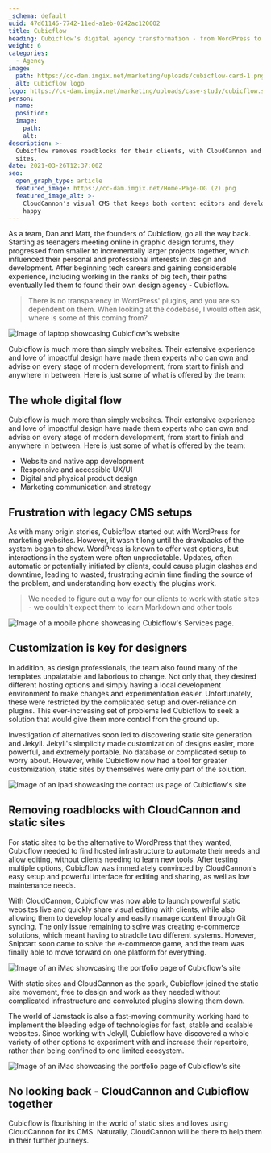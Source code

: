 ```yaml
---
_schema: default
uuid: 47d61146-7742-11ed-a1eb-0242ac120002
title: Cubicflow
heading: Cubicflow's digital agency transformation - from WordPress to Jamstack
weight: 6
categories:
  - Agency
image:
  path: https://cc-dam.imgix.net/marketing/uploads/cubicflow-card-1.png
  alt: Cubicflow logo
logo: https://cc-dam.imgix.net/marketing/uploads/case-study/cubicflow.svg
person:
  name:
  position:
  image:
    path:
    alt:
description: >-
  Cubicflow removes roadblocks for their clients, with CloudCannon and static
  sites.
date: 2021-03-26T12:37:00Z
seo:
  open_graph_type: article
  featured_image: https://cc-dam.imgix.net/Home-Page-OG (2).png
  featured_image_alt: >-
    CloudCannon's visual CMS that keeps both content editors and developers
    happy
---
```

As a team, Dan and Matt, the founders of Cubicflow, go all the way back. Starting as teenagers meeting online in graphic design forums, they progressed from smaller to incrementally larger projects together, which influenced their personal and professional interests in design and development. After beginning tech careers and gaining considerable experience, including working in the ranks of big tech, their paths eventually led them to found their own design agency - Cubicflow.

> There is no transparency in WordPress' plugins, and you are so dependent on them. When looking at the codebase, I would often ask, where is some of this coming from?

![Image of laptop showcasing Cubicflow's website](https://cc-dam.imgix.net/marketing/uploads/cubicflow-scene.png)

Cubicflow is much more than simply websites. Their extensive experience and love of impactful design have made them experts who can own and advise on every stage of modern development, from start to finish and anywhere in between. Here is just some of what is offered by the team:

## The whole digital flow

Cubicflow is much more than simply websites. Their extensive experience and love of impactful design have made them experts who can own and advise on every stage of modern development, from start to finish and anywhere in between. Here is just some of what is offered by the team:

* Website and native app development
* Responsive and accessible UX/UI
* Digital and physical product design
* Marketing communication and strategy

## Frustration with legacy CMS setups

As with many origin stories, Cubicflow started out with WordPress for marketing websites. However, it wasn't long until the drawbacks of the system began to show. WordPress is known to offer vast options, but interactions in the system were often unpredictable. Updates, often automatic or potentially initiated by clients, could cause plugin clashes and downtime, leading to wasted, frustrating admin time finding the source of the problem, and understanding how exactly the plugins work.

> We needed to figure out a way for our clients to work with static sites - we couldn't expect them to learn Markdown and other tools

![Image of a mobile phone showcasing Cubicflow's Services page.](https://cc-dam.imgix.net/marketing/uploads/cubicflow-scene-2.png)

## Customization is key for designers

In addition, as design professionals, the team also found many of the templates unpalatable and laborious to change. Not only that, they desired different hosting options and simply having a local development environment to make changes and experimentation easier. Unfortunately, these were restricted by the complicated setup and over-reliance on plugins. This ever-increasing set of problems led Cubicflow to seek a solution that would give them more control from the ground up.

Investigation of alternatives soon led to discovering static site generation and Jekyll. Jekyll's simplicity made customization of designs easier, more powerful, and extremely portable. No database or complicated setup to worry about. However, while Cubicflow now had a tool for greater customization, static sites by themselves were only part of the solution.

![Image of an ipad showcasing the contact us page of Cubicflow's site](https://cc-dam.imgix.net/marketing/uploads/cubicflow-scene-3.png)

## Removing roadblocks with CloudCannon and static sites

For static sites to be the alternative to WordPress that they wanted, Cubicflow needed to find hosted infrastructure to automate their needs and allow editing, without clients needing to learn new tools. After testing multiple options, Cubicflow was immediately convinced by CloudCannon's easy setup and powerful interface for editing and sharing, as well as low maintenance needs.

With CloudCannon, Cubicflow was now able to launch powerful static websites live and quickly share visual editing with clients, while also allowing them to develop locally and easily manage content through Git syncing. The only issue remaining to solve was creating e-commerce solutions, which meant having to straddle two different systems. However, Snipcart soon came to solve the e-commerce game, and the team was finally able to move forward on one platform for everything.

![Image of an iMac showcasing the portfolio page of Cubicflow's site](https://cc-dam.imgix.net/marketing/uploads/cubic-scene-4.png)

With static sites and CloudCannon as the spark, Cubicflow joined the static site movement, free to design and work as they needed without complicated infrastructure and convoluted plugins slowing them down.

The world of Jamstack is also a fast-moving community working hard to implement the bleeding edge of technologies for fast, stable and scalable websites. Since working with Jekyll, Cubicflow have discovered a whole variety of other options to experiment with and increase their repertoire, rather than being confined to one limited ecosystem.

![Image of an iMac showcasing the portfolio page of Cubicflow's site](https://cc-dam.imgix.net/marketing/uploads/cubicflow-scene-5.png)

## No looking back - CloudCannon and Cubicflow together

Cubicflow is flourishing in the world of static sites and loves using CloudCannon for its CMS. Naturally, CloudCannon will be there to help them in their further journeys.